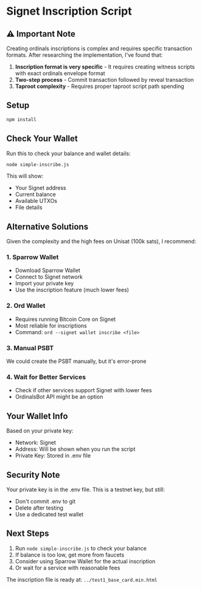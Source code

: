 # Signet Inscription Script

## ⚠️ Important Note

Creating ordinals inscriptions is complex and requires specific transaction formats. After researching the implementation, I've found that:

1. **Inscription format is very specific** - It requires creating witness scripts with exact ordinals envelope format
2. **Two-step process** - Commit transaction followed by reveal transaction
3. **Taproot complexity** - Requires proper taproot script path spending

## Setup

```bash
npm install
```

## Check Your Wallet

Run this to check your balance and wallet details:

```bash
node simple-inscribe.js
```

This will show:
- Your Signet address
- Current balance
- Available UTXOs
- File details

## Alternative Solutions

Given the complexity and the high fees on Unisat (100k sats), I recommend:

### 1. **Sparrow Wallet**
- Download Sparrow Wallet
- Connect to Signet network
- Import your private key
- Use the inscription feature (much lower fees)

### 2. **Ord Wallet**
- Requires running Bitcoin Core on Signet
- Most reliable for inscriptions
- Command: `ord --signet wallet inscribe <file>`

### 3. **Manual PSBT**
We could create the PSBT manually, but it's error-prone

### 4. **Wait for Better Services**
- Check if other services support Signet with lower fees
- OrdinalsBot API might be an option

## Your Wallet Info

Based on your private key:
- Network: Signet
- Address: Will be shown when you run the script
- Private Key: Stored in .env file

## Security Note

Your private key is in the .env file. This is a testnet key, but still:
- Don't commit .env to git
- Delete after testing
- Use a dedicated test wallet

## Next Steps

1. Run `node simple-inscribe.js` to check your balance
2. If balance is too low, get more from faucets
3. Consider using Sparrow Wallet for the actual inscription
4. Or wait for a service with reasonable fees

The inscription file is ready at: `../test1_base_card.min.html`